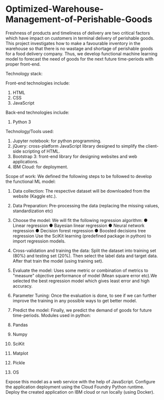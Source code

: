 # Optimized-Warehouse-Management-of-Perishable-Goods
Freshness of products and timeliness of delivery are two critical factors which have impact on customers in terminal delivery of perishable goods. This project investigates how to make a favourable inventory in the warehouse so that there is no wastage and shortage of perishable goods for a food delivery company. Thus, we develop functional machine learning model to forecast the need of goods for the next future time-periods with proper front-end.

Technology stack:
      
Front-end technologies include:
1.	HTML
2.	CSS
3.	JavaScript

Back-end technologies include:
1.	Python 3

Technology/Tools used:
1.	Jupyter notebook: for python programming.
2.	jQuery: cross-platform JavaScript library designed to simplify the client-side scripting of HTML.
3.	Bootstrap 3: front-end library for designing websites and web applications.
4.	IBM Cloud: for deployment.

Scope of work:
We defined the following steps to be followed to develop the functional ML model:

1.	Data collection: The respective dataset will be downloaded from the website (Kaggle etc.).

2.	Data Preparation: Pre-processing the data (replacing the missing values, standardization etc)

3.	Choose the model: 
We will fit the following regression algorithm:
●	Linear regression
●	Bayesian linear regression
●	Neural network regression
●	Decision forest regression
●	Boosted decisions tree regression
Use the SciKit learning (predefined package in python) to import regression models.

4.	Cross-validation and training the data: Split the dataset into training set (80%) and testing set (20%). Then select the label data and target data. After that train the model (using training set).

5.	Evaluate the model: Uses some metric or combination of metrics to "measure" objective performance of model (Mean square error etc).We selected the best regression model which gives least error and high accuracy.

6.	Parameter Tuning: Once the evaluation is done, to see if we can further improve the training in any possible ways to get better model.

7.	Predict the model: Finally, we predict the demand of goods for future time-periods. 
      Modules used in python:
1.	Pandas
2.	Numpy
3.	SciKit
4.	Matplot
5.	Pickle
6.	OS
   
Expose this model as a web service with the help of JavaScript.
Configure the application deployment using the Cloud Foundry Python runtime.
Deploy the created application on IBM cloud or run locally (using Docker).


